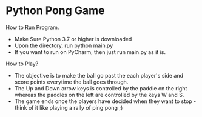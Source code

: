<h1>Python Pong Game</h1>

How to Run Program.

- Make Sure Python 3.7 or higher is downloaded
- Upon the directory, run python main.py
- If you want to run on PyCharm, then just run main.py as it is.

How to Play?

- The objective is to make the ball go past the each player's side and score points everytime the ball goes through.
- The Up and Down arrow keys is controlled by the paddle on the right whereas the paddles on the left are controlled by the keys W and S.
- The game ends once the players have decided when they want to stop - think of it like playing a rally of ping pong ;)
